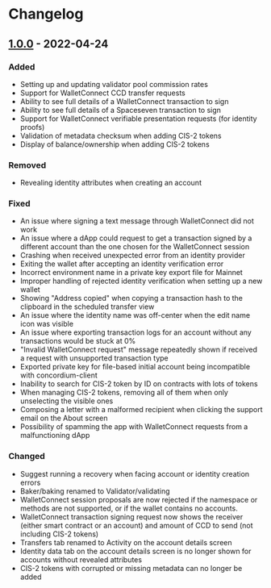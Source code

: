 # Changelog

## [1.0.0] - 2022-04-24

### Added
- Setting up and updating validator pool commission rates
- Support for WalletConnect CCD transfer requests
- Ability to see full details of a WalletConnect transaction to sign
- Ability to see full details of a Spaceseven transaction to sign
- Support for WalletConnect verifiable presentation requests (for identity proofs)
- Validation of metadata checksum when adding CIS-2 tokens
- Display of balance/ownership when adding CIS-2 tokens

### Removed
- Revealing identity attributes when creating an account

### Fixed
- An issue where signing a text message through WalletConnect did not work
- An issue where a dApp could request to get a transaction signed by a different account than the one chosen for the WalletConnect session
- Crashing when received unexpected error from an identity provider
- Exiting the wallet after accepting an identity verification error
- Incorrect environment name in a private key export file for Mainnet
- Improper handling of rejected identity verification when setting up a new wallet
- Showing "Address copied" when copying a transaction hash to the clipboard in the scheduled transfer view
- An issue where the identity name was off-center when the edit name icon was visible
- An issue where exporting transaction logs for an account without any transactions would be stuck at 0%
- "Invalid WalletConnect request" message repeatedly shown if received a request with unsupported transaction type
- Exported private key for file-based initial account being incompatible with concordium-client
- Inability to search for CIS-2 token by ID on contracts with lots of tokens
- When managing CIS-2 tokens, removing all of them when only unselecting the visible ones
- Composing a letter with a malformed recipient when clicking the support email on the About screen
- Possibility of spamming the app with WalletConnect requests from a malfunctioning dApp

### Changed
- Suggest running a recovery when facing account or identity creation errors
- Baker/baking renamed to Validator/validating
- WalletConnect session proposals are now rejected if the namespace or methods are not supported, or if the wallet contains no accounts.
- WalletConnect transaction signing request now shows the receiver
(either smart contract or an account) and amount of CCD to send (not including CIS-2 tokens)
- Transfers tab renamed to Activity on the account details screen
- Identity data tab on the account details screen is no longer shown for accounts without revealed attributes
- CIS-2 tokens with corrupted or missing metadata can no longer be added

[Unreleased]: https://github.com/Concordium/cryptox-android/compare/1.0.0...HEAD
[1.0.0]: https://github.com/Concordium/cryptox-android/compare/0.6.1-qa.5...1.0.0

